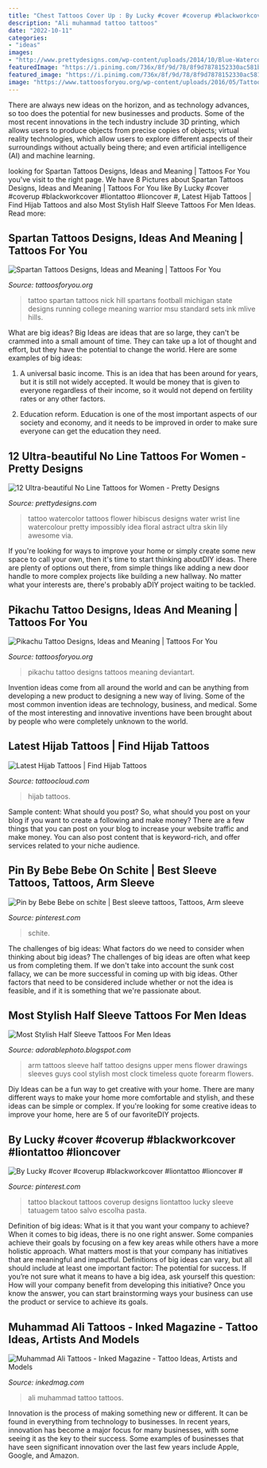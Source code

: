 ```yaml
---
title: "Chest Tattoos Cover Up : By Lucky #cover #coverup #blackworkcover #liontattoo #lioncover #"
description: "Ali muhammad tattoo tattoos"
date: "2022-10-11"
categories:
- "ideas"
images:
- "http://www.prettydesigns.com/wp-content/uploads/2014/10/Blue-Watercolor-Tattoo.jpg"
featuredImage: "https://i.pinimg.com/736x/8f/9d/78/8f9d7878152330ac581b6c7d6410c226.jpg"
featured_image: "https://i.pinimg.com/736x/8f/9d/78/8f9d7878152330ac581b6c7d6410c226.jpg"
image: "https://www.tattoosforyou.org/wp-content/uploads/2016/05/Tattoo-Spartan.jpg"
---
```



There are always new ideas on the horizon, and as technology advances, so too does the potential for new businesses and products. Some of the most recent innovations in the tech industry include 3D printing, which allows users to produce objects from precise copies of objects; virtual reality technologies, which allow users to explore different aspects of their surroundings without actually being there; and even artificial intelligence (AI) and machine learning.

	

		
looking for Spartan Tattoos Designs, Ideas and Meaning | Tattoos For You you've visit to the right page. We have 8 Pictures about Spartan Tattoos Designs, Ideas and Meaning | Tattoos For You like By Lucky #cover #coverup #blackworkcover #liontattoo #lioncover #, Latest Hijab Tattoos | Find Hijab Tattoos and also Most Stylish Half Sleeve Tattoos For Men Ideas. Read more:
		
    
## Spartan Tattoos Designs, Ideas And Meaning | Tattoos For You

<img loading=lazy src="https://www.tattoosforyou.org/wp-content/uploads/2016/05/Tattoo-Spartan.jpg" onerror="this.onerror=null;this.src='https://tse3.mm.bing.net/th?id=OIP.YRBbbJ9o1FeKTEluet8KzgHaJ6&amp;pid=15.1';" alt="Spartan Tattoos Designs, Ideas and Meaning | Tattoos For You">

_Source: tattoosforyou.org_

>tattoo spartan tattoos nick hill spartans football michigan state designs running college meaning warrior msu standard sets ink mlive hills. 

	

What are big ideas?
Big Ideas are ideas that are so large, they can't be crammed into a small amount of time. They can take up a lot of thought and effort, but they have the potential to change the world. Here are some examples of big ideas:
1. A universal basic income. This is an idea that has been around for years, but it is still not widely accepted. It would be money that is given to everyone regardless of their income, so it would not depend on fertility rates or any other factors.

2. Education reform. Education is one of the most important aspects of our society and economy, and it needs to be improved in order to make sure everyone can get the education they need.

    
## 12 Ultra-beautiful No Line Tattoos For Women - Pretty Designs

<img loading=lazy src="http://www.prettydesigns.com/wp-content/uploads/2014/10/Blue-Watercolor-Tattoo.jpg" onerror="this.onerror=null;this.src='https://tse1.mm.bing.net/th?id=OIP.lA9Wmi-jjotMN_OYlVjwAwHaLH&amp;pid=15.1';" alt="12 Ultra-beautiful No Line Tattoos for Women - Pretty Designs">

_Source: prettydesigns.com_

>tattoo watercolor tattoos flower hibiscus designs water wrist line watercolour pretty impossibly idea floral astract ultra skin lily awesome via. 

	

If you're looking for ways to improve your home or simply create some new space to call your own, then it's time to start thinking aboutDIY ideas. There are plenty of options out there, from simple things like adding a new door handle to more complex projects like building a new hallway. No matter what your interests are, there's probably aDIY project waiting to be tackled.

    
## Pikachu Tattoo Designs, Ideas And Meaning | Tattoos For You

<img loading=lazy src="https://www.tattoosforyou.org/wp-content/uploads/2017/07/Pikachu-Tattoo.jpg" onerror="this.onerror=null;this.src='https://tse2.mm.bing.net/th?id=OIP.IURtQVZE7PC3WMYxmjTVAgHaNK&amp;pid=15.1';" alt="Pikachu Tattoo Designs, Ideas and Meaning | Tattoos For You">

_Source: tattoosforyou.org_

>pikachu tattoo designs tattoos meaning deviantart. 

	

Invention ideas come from all around the world and can be anything from developing a new product to designing a new way of living. Some of the most common invention ideas are technology, business, and medical. Some of the most interesting and innovative inventions have been brought about by people who were completely unknown to the world.

    
## Latest Hijab Tattoos | Find Hijab Tattoos

<img loading=lazy src="https://tattoocloud.com/system/images/tatties/000/080/686/web/IMG_7229.jpg?1488489275" onerror="this.onerror=null;this.src='https://tse4.mm.bing.net/th?id=OIP.o1EldIQIi1Bn92zIadaH4gHaJ6&amp;pid=15.1';" alt="Latest Hijab Tattoos | Find Hijab Tattoos">

_Source: tattoocloud.com_

>hijab tattoos. 

	

Sample content: What should you post?
So, what should you post on your blog if you want to create a following and make money? 
There are a few things that you can post on your blog to increase your website traffic and make money. You can also post content that is keyword-rich, and offer services related to your niche audience.

    
## Pin By Bebe Bebe On Schite | Best Sleeve Tattoos, Tattoos, Arm Sleeve

<img loading=lazy src="https://i.pinimg.com/736x/64/f0/4e/64f04eb81c802e5967450fba1bcb06d0.jpg" onerror="this.onerror=null;this.src='https://tse3.mm.bing.net/th?id=OIP.-uCw0PXvFGzHpERyCCOGZgHaNK&amp;pid=15.1';" alt="Pin by Bebe Bebe on schite | Best sleeve tattoos, Tattoos, Arm sleeve">

_Source: pinterest.com_

>schite. 

	

The challenges of big ideas: What factors do we need to consider when thinking about big ideas?
The challenges of big ideas are often what keep us from completing them. If we don't take into account the sunk cost fallacy, we can be more successful in coming up with big ideas. Other factors that need to be considered include whether or not the idea is feasible, and if it is something that we're passionate about.

    
## Most Stylish Half Sleeve Tattoos For Men Ideas

<img loading=lazy src="http://4.bp.blogspot.com/-TrD-8miamK4/U-k5zZDA-fI/AAAAAAAAEHc/fcHiMVPB15A/s1600/half+sleeve+tattoos+for+men+drawings.jpg" onerror="this.onerror=null;this.src='https://tse1.mm.bing.net/th?id=OIP.wacliDdPYHax5aW-2cI6CQHaJ4&amp;pid=15.1';" alt="Most Stylish Half Sleeve Tattoos For Men Ideas">

_Source: adorablephoto.blogspot.com_

>arm tattoos sleeve half tattoo designs upper mens flower drawings sleeves guys cool stylish most clock timeless quote forearm flowers. 

	

Diy Ideas can be a fun way to get creative with your home. There are many different ways to make your home more comfortable and stylish, and these ideas can be simple or complex. If you're looking for some creative ideas to improve your home, here are 5 of our favoriteDIY projects.

    
## By Lucky #cover #coverup #blackworkcover #liontattoo #lioncover #

<img loading=lazy src="https://i.pinimg.com/736x/8f/9d/78/8f9d7878152330ac581b6c7d6410c226.jpg" onerror="this.onerror=null;this.src='https://tse4.mm.bing.net/th?id=OIP.XOtgsXxo0Vusfdv8Vps0BgHaKc&amp;pid=15.1';" alt="By Lucky #cover #coverup #blackworkcover #liontattoo #lioncover #">

_Source: pinterest.com_

>tattoo blackout tattoos coverup designs liontattoo lucky sleeve tatuagem tatoo salvo escolha pasta. 

	

Definition of big ideas: What is it that you want your company to achieve?
When it comes to big ideas, there is no one right answer. Some companies achieve their goals by focusing on a few key areas while others have a more holistic approach. What matters most is that your company has initiatives that are meaningful and impactful. Definitions of big ideas can vary, but all should include at least one important factor: The potential for success. 
If you’re not sure what it means to have a big idea, ask yourself this question: How will your company benefit from developing this initiative? Once you know the answer, you can start brainstorming ways your business can use the product or service to achieve its goals.

    
## Muhammad Ali Tattoos - Inked Magazine - Tattoo Ideas, Artists And Models

<img loading=lazy src="https://www.inkedmag.com/.image/t_share/MTU5MDMyODU3MTg0NzczNzgx/muhammad-ali-tattoo-feature.jpg" onerror="this.onerror=null;this.src='https://tse4.mm.bing.net/th?id=OIP.EnoMwZ6IMPjHklDE6DDuLgHaHa&amp;pid=15.1';" alt="Muhammad Ali Tattoos - Inked Magazine - Tattoo Ideas, Artists and Models">

_Source: inkedmag.com_

>ali muhammad tattoo tattoos. 

	

Innovation is the process of making something new or different. It can be found in everything from technology to businesses. In recent years, innovation has become a major focus for many businesses, with some seeing it as the key to their success. Some examples of businesses that have seen significant innovation over the last few years include Apple, Google, and Amazon.

